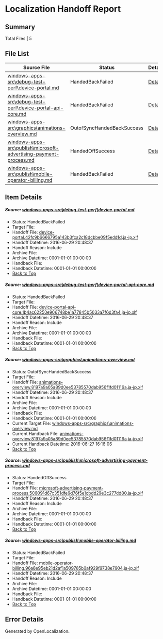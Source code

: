 # <a name='report-top'></a> Localization Handoff Report

## Summary
 Total Files | 5

## File List
 Source File | Status | Details 
 ----------- | ------ | ------- 
 [windows-apps-src\debug-test-perf\device-portal.md](https://github.com/Microsoft/windows-apps/blob/32aa3946e298d103ca90115d846ed19b7f1f74ea/windows-apps-src/debug-test-perf/device-portal.md) | HandedBackFailed | [Details](#8833dccd7e9440ff6374e2e5f000f9b77f5baa9d1978)
 [windows-apps-src\debug-test-perf\device-portal-api-core.md](https://github.com/Microsoft/windows-apps/blob/c3eeed67d97e380c587a7ef17d1c844da57dde43/windows-apps-src/debug-test-perf/device-portal-api-core.md) | HandedBackFailed | [Details](#fda1b797c40691e7661218dfec9ef05f51ab4dea1972)
 [windows-apps-src\graphics\animations-overview.md](https://github.com/Microsoft/windows-apps/blob/658bc21d117ac1ef9ebabdbb8a9077ec8ffe8dd7/windows-apps-src/graphics/animations-overview.md) | OutofSyncHandedBackSuccess | [Details](#c51c3fadcce9451545737a08e30132cbbf59e0a12656)
 [windows-apps-src\publish\microsoft-advertising-payment-process.md](https://github.com/Microsoft/windows-apps/blob/8381a5109574f33a0995bd77102b6447622c7126/windows-apps-src/publish/microsoft-advertising-payment-process.md) | HandedOffSuccess | [Details](#ebd18f0afdd633a5e9cfc8bfa8db37f9c2a12d693623)
 [windows-apps-src\publish\mobile-operator-billing.md](https://github.com/Microsoft/windows-apps/blob/80a20f4f87ce2ef40ce4ff7c6551d74ac375da1c/windows-apps-src/publish/mobile-operator-billing.md) | HandedBackFailed | [Details](#bd70a3c5990909351f04ca4200f4ea522989d1e93624)

## Item Details
##### <a name='8833dccd7e9440ff6374e2e5f000f9b77f5baa9d1978'></a> Source: [windows-apps-src\debug-test-perf\device-portal.md](https://github.com/Microsoft/windows-apps/blob/32aa3946e298d103ca90115d846ed19b7f1f74ea/windows-apps-src/debug-test-perf/device-portal.md)
* Status: HandedBackFailed
* Target File: 
* Handoff File: [device-portal.42fc9b6666795a143b3fca2c18dcbbe09f5edd1d.ja-jp.xlf](https://github.com/Microsoft/WDG.handoff/blob/1b3ea0d1e7a4b5f129d2bfef5c1a82fb4ca21e32/ol-handoff/Microsoft/windows-apps.ja-jp/master/device-portal.42fc9b6666795a143b3fca2c18dcbbe09f5edd1d.ja-jp.xlf)
* Handoff Datetime: 2016-06-29 20:48:37
* Handoff Reason: Include
* Archive File: 
* Archive Datetime: 0001-01-01 00:00:00
* Handback File: 
* Handback Datetime: 0001-01-01 00:00:00
* [Back to Top](#report-top)

##### <a name='fda1b797c40691e7661218dfec9ef05f51ab4dea1972'></a> Source: [windows-apps-src\debug-test-perf\device-portal-api-core.md](https://github.com/Microsoft/windows-apps/blob/c3eeed67d97e380c587a7ef17d1c844da57dde43/windows-apps-src/debug-test-perf/device-portal-api-core.md)
* Status: HandedBackFailed
* Target File: 
* Handoff File: [device-portal-api-core.1b4ac62250e906748be1a77845b5033a7f6d3fa4.ja-jp.xlf](https://github.com/Microsoft/WDG.handoff/blob/1b3ea0d1e7a4b5f129d2bfef5c1a82fb4ca21e32/ol-handoff/Microsoft/windows-apps.ja-jp/master/device-portal-api-core.1b4ac62250e906748be1a77845b5033a7f6d3fa4.ja-jp.xlf)
* Handoff Datetime: 2016-06-29 20:48:37
* Handoff Reason: Include
* Archive File: 
* Archive Datetime: 0001-01-01 00:00:00
* Handback File: 
* Handback Datetime: 0001-01-01 00:00:00
* [Back to Top](#report-top)

##### <a name='c51c3fadcce9451545737a08e30132cbbf59e0a12656'></a> Source: [windows-apps-src\graphics\animations-overview.md](https://github.com/Microsoft/windows-apps/blob/658bc21d117ac1ef9ebabdbb8a9077ec8ffe8dd7/windows-apps-src/graphics/animations-overview.md)
* Status: OutofSyncHandedBackSuccess
* Target File: 
* Handoff File: [animations-overview.8197a9a05a89d0ee53785570dab956f1fd01116a.ja-jp.xlf](https://github.com/Microsoft/WDG.handoff/blob/1b3ea0d1e7a4b5f129d2bfef5c1a82fb4ca21e32/ol-handoff/Microsoft/windows-apps.ja-jp/master/animations-overview.8197a9a05a89d0ee53785570dab956f1fd01116a.ja-jp.xlf)
* Handoff Datetime: 2016-06-29 20:48:37
* Handoff Reason: Include
* Archive File: 
* Archive Datetime: 0001-01-01 00:00:00
* Handback File: 
* Handback Datetime: 0001-01-01 00:00:00
* Current Target File: [windows-apps-src\graphics\animations-overview.md](https://github.com/Microsoft/windows-apps.ja-jp/blob/c3df75ec499da3e96a03884e3ea7b04a66294f61/windows-apps-src/graphics/animations-overview.md)
* Current Handback File: [animations-overview.8197a9a05a89d0ee53785570dab956f1fd01116a.ja-jp.xlf](https://github.com/Microsoft/WDG.handback/blob/9420e165fd09c332e1443ebee6851d620c8860ee/ol-handback/Microsoft/windows-apps.ja-jp/master/animations-overview.8197a9a05a89d0ee53785570dab956f1fd01116a.ja-jp.xlf)
* Current Handback Datetime: 2016-06-27 16:16:06
* [Back to Top](#report-top)

##### <a name='ebd18f0afdd633a5e9cfc8bfa8db37f9c2a12d693623'></a> Source: [windows-apps-src\publish\microsoft-advertising-payment-process.md](https://github.com/Microsoft/windows-apps/blob/8381a5109574f33a0995bd77102b6447622c7126/windows-apps-src/publish/microsoft-advertising-payment-process.md)
* Status: HandedOffSuccess
* Target File: 
* Handoff File: [microsoft-advertising-payment-process.506091d67c351dfe6d76f5e1cbdd29e3c277dd80.ja-jp.xlf](https://github.com/Microsoft/WDG.handoff/blob/1b3ea0d1e7a4b5f129d2bfef5c1a82fb4ca21e32/ol-handoff/Microsoft/windows-apps.ja-jp/master/microsoft-advertising-payment-process.506091d67c351dfe6d76f5e1cbdd29e3c277dd80.ja-jp.xlf)
* Handoff Datetime: 2016-06-29 20:48:37
* Handoff Reason: Include
* Archive File: 
* Archive Datetime: 0001-01-01 00:00:00
* Handback File: 
* Handback Datetime: 0001-01-01 00:00:00
* [Back to Top](#report-top)

##### <a name='bd70a3c5990909351f04ca4200f4ea522989d1e93624'></a> Source: [windows-apps-src\publish\mobile-operator-billing.md](https://github.com/Microsoft/windows-apps/blob/80a20f4f87ce2ef40ce4ff7c6551d74ac375da1c/windows-apps-src/publish/mobile-operator-billing.md)
* Status: HandedBackFailed
* Target File: 
* Handoff File: [mobile-operator-billing.96a8e95eb21d2af1a509785b0af929f9738e7604.ja-jp.xlf](https://github.com/Microsoft/WDG.handoff/blob/1b3ea0d1e7a4b5f129d2bfef5c1a82fb4ca21e32/ol-handoff/Microsoft/windows-apps.ja-jp/master/mobile-operator-billing.96a8e95eb21d2af1a509785b0af929f9738e7604.ja-jp.xlf)
* Handoff Datetime: 2016-06-29 20:48:37
* Handoff Reason: Include
* Archive File: 
* Archive Datetime: 0001-01-01 00:00:00
* Handback File: 
* Handback Datetime: 0001-01-01 00:00:00
* [Back to Top](#report-top)


## Error Details

Generated by OpenLocalization.
